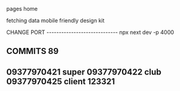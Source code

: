 pages
    home
    
fetching data
mobile friendly
design kit  

CHANGE PORT -----------------------------
npx next dev -p 4000

COMMITS
89
------------------------------------------
09377970421 super
09377970422 club
09377970425 client
123321
------------------------------------------